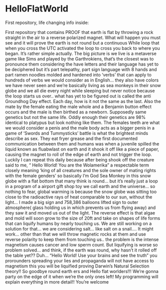# HelloFlatWorld
First repository, life changing info inside:

First repository that contains PROOF that earth 
is flat by throwing a rock straight in the 
air to a reverse polarized magnet. What will 
happen you must see and it will prove the 
earth is not round but a continuous While 
loop that when you cross the UTC activated 
the loop to cross you back to where you began.
 It’s rather simple actually. The big picture 
is we live is a metaverse game like Sims and 
played by the Garthrokiens, that’s the closest
 was to pronounce them considering the have 
letters and their language has yet to be 
deciphered but it’s part telepathy, part 
sign language with 8 hands and part ramen 
noodles molded and hardened into ‘verbs’ 
that can apply to hundreds of verbs we would 
consider as in English… they also have colors
 we have never seen and we’re basically living
 as sea monkeys in their snow globe and we 
all die every night while sleeping but never 
notice because the loop starts us over.. what
 has yet to be figured out is called the 
anti Groundhog Day effect. Each day, how 
is it not the same as the last. Also the mate 
by the female eating the male whole and a 
Benjamin button effect occurs and the male 
is then birthed as a newborn. Supposedly same 
genetics but not the same life. Oddly enough 
their genetics are 98% identical to platypus 
but look nothing like them. The females teeth
 are what we would consider a penis and the 
male body acts as a bigger penis in a game 
of ‘Swords and Tummysticks’ battle is what 
the brightest minds describe as sex. They 
eat fryer grease and the first documented 
communication between them and humans was 
when a juvenile spilled the liquid known 
as fluabwlast on earth and it shook it off 
like a piece of paper, causing the magnet 
to roll of the edge of earth and not trigger
 the loop. Luckily I can repeat this daily 
because after being shook off the creature 
said to me, “ Hello World! You are the 
Wolamerika” a respectable term closely 
meaning ‘king of all creatures and the 
sole owner of mating rights with the 
female genders’ so basically I’m God 
Sea Monkey in this snow globe with a flat 
bottom that many think is round… but 
it’s really just a loop in a program of a 
airport gift shop toy we call earth and the 
universe… so nothing to fear, global warming is 
because the snow globe was sitting too 
close to the radioactive rays of heat 
comparable to our sun, without the 
light… I made a big sign and 758,386 
balloons lifted sign to outer atmosphere(
glass holding us in which prevents us 
from flying away) and they saw it and 
moved us out of the light. The reverse 
effect is that algae and mold will soon 
grow to the size of 20ft and take on shapes 
of life forms that can liquify humans by 
nearly touching us. We are still working 
on a solution for that… we are considering 
salt… like salt on a snail…. It might 
work… other than that we will throw magnetic 
rocks at them and use reverse polarity 
to keep them from touching us.. the problem 
is the intense magnetism causes cancer 
and low sperm count. But liquifying is 
worse so problem solved… and think, if 
the earth was round, why hasn’t it rolled 
off the table yet?? Duh… “Hello World!
 Use your brains and see the truth” you 
prorounders spreading your lies and 
propaganda will not have access to 
magnetism this you will be liquified 
proving Darwin’s Natural Selection 
theory!! So goodbye round earth ers 
and Hello flat worlders!!! We’re gonna 
party on the edge of it when we’re the 
only ones left! My programming will 
explain everything in more detail!!
 You’re welcome
